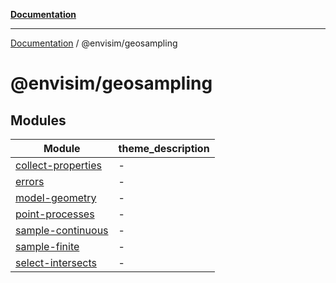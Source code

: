 [**Documentation**](../../README.md)

---

[Documentation](../../README.md) / @envisim/geosampling

# @envisim/geosampling

## Modules

| Module                                      | theme_description |
| ------------------------------------------- | ----------------- |
| [collect-properties](collect-properties.md) | -                 |
| [errors](errors.md)                         | -                 |
| [model-geometry](model-geometry.md)         | -                 |
| [point-processes](point-processes.md)       | -                 |
| [sample-continuous](sample-continuous.md)   | -                 |
| [sample-finite](sample-finite.md)           | -                 |
| [select-intersects](select-intersects.md)   | -                 |
